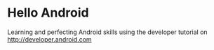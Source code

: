 Hello Android
============

Learning and perfecting Android skills using the developer tutorial on http://developer.android.com
